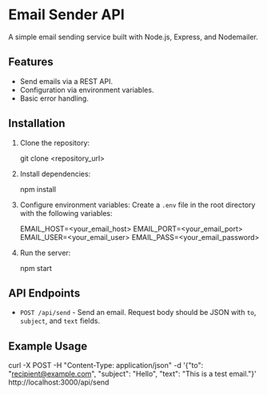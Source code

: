 # Email Sender API

A simple email sending service built with Node.js, Express, and Nodemailer.

## Features

*   Send emails via a REST API.
*   Configuration via environment variables.
*   Basic error handling.

## Installation

1.  Clone the repository:
    
    git clone <repository_url>
    

2.  Install dependencies:
    
    npm install
    

3.  Configure environment variables:
    Create a `.env` file in the root directory with the following variables:
    
    EMAIL_HOST=<your_email_host>
    EMAIL_PORT=<your_email_port>
    EMAIL_USER=<your_email_user>
    EMAIL_PASS=<your_email_password>
    

4.  Run the server:
    
    npm start
    

## API Endpoints

*   `POST /api/send` - Send an email.  Request body should be JSON with `to`, `subject`, and `text` fields.

## Example Usage


curl -X POST -H "Content-Type: application/json" -d '{"to": "recipient@example.com", "subject": "Hello", "text": "This is a test email."}' http://localhost:3000/api/send
